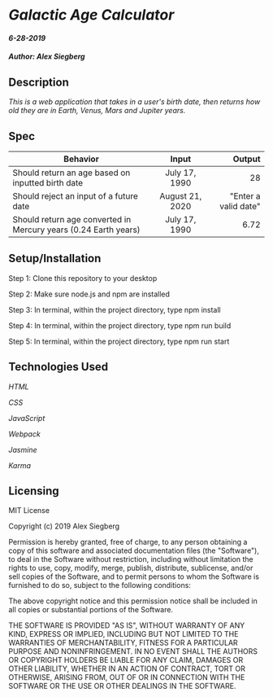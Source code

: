 # _Galactic Age Calculator_

#### _6-28-2019_

#### _Author: Alex Siegberg_

## Description

_This is a web application that takes in a user's birth date, then returns how old they are in Earth, Venus, Mars and Jupiter years._

## Spec

| Behavior | Input | Output |
| ------------- |:-------------:| -----:|
| Should return an age based on inputted birth date | July 17, 1990 | 28 |
| Should reject an input of a future date | August 21, 2020 | "Enter a valid date" |
| Should return age converted in Mercury years (0.24 Earth years) | July 17, 1990 | 6.72 | 

## Setup/Installation

Step 1: Clone this repository to your desktop

Step 2: Make sure node.js and npm are installed

Step 3: In terminal, within the project directory, type npm install

Step 4: In terminal, within the project directory, type npm run build

Step 5: In terminal, within the project directory, type npm run start

## Technologies Used

_HTML_

_CSS_

_JavaScript_

_Webpack_

_Jasmine_

_Karma_

## Licensing

MIT License

Copyright (c) 2019 Alex Siegberg

Permission is hereby granted, free of charge, to any person obtaining a copy
of this software and associated documentation files (the "Software"), to deal
in the Software without restriction, including without limitation the rights
to use, copy, modify, merge, publish, distribute, sublicense, and/or sell
copies of the Software, and to permit persons to whom the Software is
furnished to do so, subject to the following conditions:

The above copyright notice and this permission notice shall be included in all
copies or substantial portions of the Software.

THE SOFTWARE IS PROVIDED "AS IS", WITHOUT WARRANTY OF ANY KIND, EXPRESS OR
IMPLIED, INCLUDING BUT NOT LIMITED TO THE WARRANTIES OF MERCHANTABILITY,
FITNESS FOR A PARTICULAR PURPOSE AND NONINFRINGEMENT. IN NO EVENT SHALL THE
AUTHORS OR COPYRIGHT HOLDERS BE LIABLE FOR ANY CLAIM, DAMAGES OR OTHER
LIABILITY, WHETHER IN AN ACTION OF CONTRACT, TORT OR OTHERWISE, ARISING FROM,
OUT OF OR IN CONNECTION WITH THE SOFTWARE OR THE USE OR OTHER DEALINGS IN THE
SOFTWARE.
